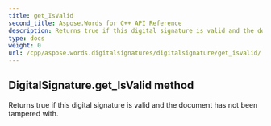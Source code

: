 ```yaml
---
title: get_IsValid
second_title: Aspose.Words for C++ API Reference
description: Returns true if this digital signature is valid and the document has not been tampered with. 
type: docs
weight: 0
url: /cpp/aspose.words.digitalsignatures/digitalsignature/get_isvalid/
---
```

## DigitalSignature.get_IsValid method


Returns true if this digital signature is valid and the document has not been tampered with.

